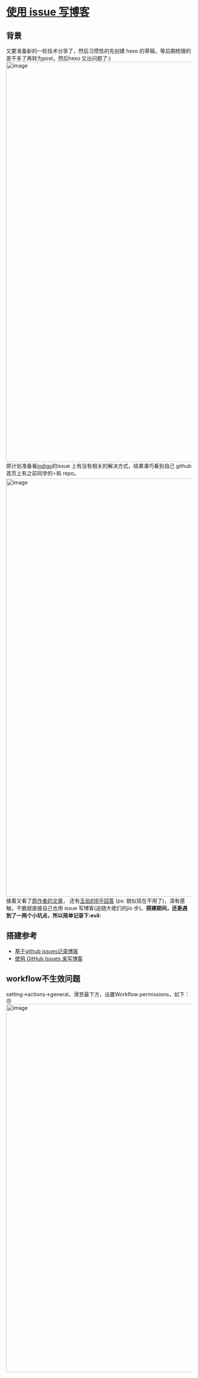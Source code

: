 # [使用 issue 写博客](https://github.com/Winniekun/article/issues/2)

## 背景
又要准备新的一轮技术分享了，然后习惯性的先创建 hexo 的草稿，等后期梳理的差不多了再转为post，然后hexo 又出问题了:)
<img width="1087" alt="image" src="https://user-images.githubusercontent.com/19886738/221576078-7976c3ee-c599-4043-8039-0dc1bc1ff795.png">
原计划准备看[indigo](https://github.com/yscoder/hexo-theme-indigo)的issue 上有没有相关的解决方式，结果凑巧看到自己 github 首页上有之前同学的:star:和 repo。
<img width="1136" alt="image" src="https://user-images.githubusercontent.com/19886738/221577242-30573299-6b87-480f-b2c5-9489872869e3.png">
接着又看了[原作者的文章](https://github.com/yihong0618/gitblog/issues/177)， 还有[玉伯的B乎回答](https://www.zhihu.com/question/32066000/answer/54492231) (ps: 貌似现在不用了)，深有感触，干脆就直接自己也用 issue 写博客(追随大佬们的jio 步)。**搭建期间，还是遇到了一两个小坑点，所以简单记录下:evil:**

## 搭建参考
- [基于github issues记录博客](https://github.com/void-syh/blog/issues/1)
- [使用 GitHub Issues 来写博客](https://zhuanlan.zhihu.com/p/400962805)
## workflow不生效问题
setting->actions->general，滑至最下方，设置Workflow permissions，如下：:angry:
<img width="1000" alt="image" src="https://user-images.githubusercontent.com/19886738/221485792-9987d490-4f6f-4603-9c04-9ec99b4729f2.png">

